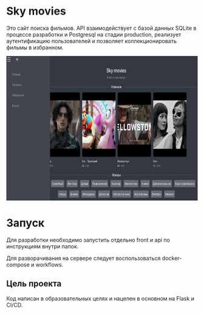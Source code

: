 # Sky movies

Это сайт поиска фильмов. API взаимодействует с базой данных SQLite в процессе разработки и Postgresql на стадии production,
реализует аутентификацию пользователей и позволяет коллекционировать фильмы в избранном.

<img src="api/images/sky_movies.png" alt="sky movies" title="Sky movies" style="height: 380px;" />


# Запуск

Для разработки необходимо запустить отдельно front и api по инструкциям внутри папок.

Для разворачивания на сервере следует воспользоваться docker-compose и workflows.


## Цель проекта

Код написан в образовательных целях и нацелен в основном на Flask и CI/CD.
